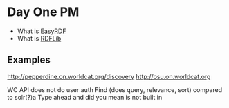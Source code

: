 Day One PM
==========

* What is [EasyRDF](http://easyrdf.org)
* What is [RDFLib](https://github.com/RDFLib)

Examples
--------

http://pepperdine.on.worldcat.org/discovery
http://osu.on.worldcat.org



WC API does not do user auth
Find (does query, relevance, sort) compared to solr(?)a
Type ahead and did you mean is not built in

